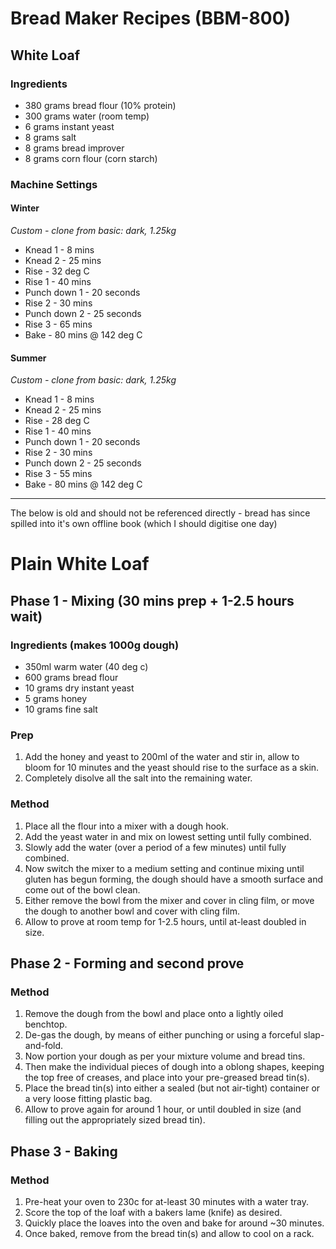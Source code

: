 # Bread Maker Recipes (BBM-800)

## White Loaf

### Ingredients

* 380 grams bread flour (10% protein)
* 300 grams water (room temp)
* 6 grams instant yeast
* 8 grams salt
* 8 grams bread improver
* 8 grams corn flour (corn starch)


### Machine Settings

#### Winter

*Custom - clone from basic: dark, 1.25kg*

* Knead 1 - 8 mins
* Knead 2 - 25 mins
* Rise - 32 deg C
* Rise 1 - 40 mins
* Punch down 1 - 20 seconds
* Rise 2 - 30 mins
* Punch down 2 - 25 seconds
* Rise 3 - 65 mins
* Bake - 80 mins @ 142 deg C

#### Summer

*Custom - clone from basic: dark, 1.25kg*

* Knead 1 - 8 mins
* Knead 2 - 25 mins
* Rise - 28 deg C
* Rise 1 - 40 mins
* Punch down 1 - 20 seconds
* Rise 2 - 30 mins
* Punch down 2 - 25 seconds
* Rise 3 - 55 mins
* Bake - 80 mins @ 142 deg C

---




The below is old and should not be referenced directly - bread has since spilled into it's own offline book (which I should digitise one day)


# Plain White Loaf

## Phase 1 - Mixing (30 mins prep + 1-2.5 hours wait)

### Ingredients (makes 1000g dough)

* 350ml warm water (40 deg c)
* 600 grams bread flour
* 10 grams dry instant yeast
* 5 grams honey
* 10 grams fine salt


### Prep

1. Add the honey and yeast to 200ml of the water and stir in, allow to bloom for 10 minutes and the yeast should rise to the surface as a skin.
1. Completely disolve all the salt into the remaining water.


### Method

1. Place all the flour into a mixer with a dough hook.
1. Add the yeast water in and mix on lowest setting until fully combined.
1. Slowly add the water (over a period of a few minutes) until fully combined.
1. Now switch the mixer to a medium setting and continue mixing until gluten has begun forming, the dough should have a smooth surface and come out of the bowl clean.
1. Either remove the bowl from the mixer and cover in cling film, or move the dough to another bowl and cover with cling film.
1. Allow to prove at room temp for 1-2.5 hours, until at-least doubled in size.


## Phase 2 - Forming and second prove

### Method

1. Remove the dough from the bowl and place onto a lightly oiled benchtop.
1. De-gas the dough, by means of either punching or using a forceful slap-and-fold.
1. Now portion your dough as per your mixture volume and bread tins.
1. Then make the individual pieces of dough into a oblong shapes, keeping the top free of creases, and place into your pre-greased bread tin(s).
1. Place the bread tin(s) into either a sealed (but not air-tight) container or a very loose fitting plastic bag.
1. Allow to prove again for around 1 hour, or until doubled in size (and filling out the appropriately sized bread tin).


## Phase 3 - Baking

### Method

1. Pre-heat your oven to 230c for at-least 30 minutes with a water tray.
1. Score the top of the loaf with a bakers lame (knife) as desired.
1. Quickly place the loaves into the oven and bake for around ~30 minutes.
1. Once baked, remove from the bread tin(s) and allow to cool on a rack.
